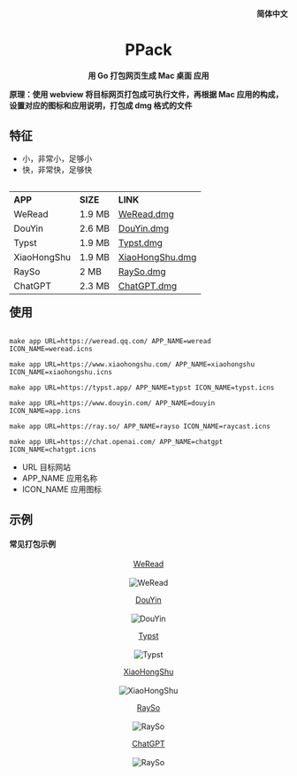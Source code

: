 <h4 align="right"><strong><a href="https://github.com/XieWeiXie/PPack"></a></strong>简体中文</h4>
<h1 align="center">PPack</h1>
<p align="center"><strong>用 Go 打包网页生成 Mac 桌面 应用</strong></p>
<p align="left"><strong>原理：使用 webview 将目标网页打包成可执行文件，再根据 Mac 应用的构成，设置对应的图标和应用说明，打包成 dmg 格式的文件</strong></p>


## 特征

- 小，非常小，足够小
- 快，非常快，足够快


<body>
<table align="left">
    <tr align="left">
        <th> APP </th>
        <th> SIZE </th>
        <th> LINK</th>
    </tr>
    <tr align="left">
        <td> WeRead </td>
        <td> 1.9 MB </td>
        <td> <a href="https://github.com/XieWeiXie/PPack/releases/download/v1.0.0/WEREAD.dmg"> WeRead.dmg </a></td>
    </tr>
    <tr align="left">
        <td> DouYin </td>
        <td> 2.6 MB </td>
        <td> <a href="https://github.com/XieWeiXie/PPack/releases/download/v1.0.0/DOUYIN.dmg"> DouYin.dmg </a></td>
    </tr>
    <tr align="left">
        <td> Typst </td>
        <td> 1.9 MB </td>
        <td> <a href="https://github.com/XieWeiXie/PPack/releases/download/v1.0.0/TYPST.dmg"> Typst.dmg </a></td>
    </tr>
    <tr align="left">
        <td> XiaoHongShu </td>
        <td> 1.9 MB </td>
        <td> <a href="https://github.com/XieWeiXie/PPack/releases/download/v1.0.0/XIAOHONGSHU.dmg"> XiaoHongShu.dmg </a></td>
    </tr>
    <tr>
        <td> RaySo </td>
        <td> 2 MB </td>
        <td> <a href="https://github.com/XieWeiXie/PPack/releases/download/v1.0.0/RAYSO.dmg" > RaySo.dmg </a>  </td>
    </tr>
    <tr>
        <td> ChatGPT </td>
        <td> 2.3 MB </td>
        <td> <a href="https://github.com/XieWeiXie/PPack/releases/download/v1.0.0/CHATGPT.dmg" > ChatGPT.dmg </a>  </td>
    </tr>
</table>
</body>


<br/>
<br/>
<br/>
<br/>
<br/>
<br/>
<br/>
<br/>
<br/>



## 使用

```shell

make app URL=https://weread.qq.com/ APP_NAME=weread ICON_NAME=weread.icns

make app URL=https://www.xiaohongshu.com/ APP_NAME=xiaohongshu ICON_NAME=xiaohongshu.icns

make app URL=https://typst.app/ APP_NAME=typst ICON_NAME=typst.icns

make app URL=https://www.douyin.com/ APP_NAME=douyin ICON_NAME=app.icns

make app URL=https://ray.so/ APP_NAME=rayso ICON_NAME=raycast.icns

make app URL=https://chat.openai.com/ APP_NAME=chatgpt ICON_NAME=chatgpt.icns

```

- URL 目标网站
- APP_NAME 应用名称
- ICON_NAME 应用图标



## 示例

<h4 > 常见打包示例 </h4>
<p align="center"> <a href="https://weread.qq.com/"> WeRead </a>
<br>
<br>
<img src="https://i.hd-r.cn/505e4632d06c9987bbca69f7a815d3ae.jpg" alt="WeRead"
</p>

<p align="center"> <a href="https://www.douyin.com/"> DouYin </a>
<br>
<br>
<img src="https://i.hd-r.cn/a6e7128f797ccb1b8cd16d64adffbab5.jpg" alt="DouYin">
</p>


<p align="center"> <a href="https://typst.app/"> Typst </a>
<br>
<br>
<img src="https://i.hd-r.cn/ebb08696a60be3a8431135068afe475c.jpg" alt="Typst">
</p>

<p align="center"> <a href="https://www.xiaohongshu.com/"> XiaoHongShu </a>
<br>
<br>
<img src="https://i.hd-r.cn/93aa0d740282ef574047bc88457f2b21.jpg" alt="XiaoHongShu">
</p>

<p align="center"> <a href="https://ray.so/" > RaySo </a>
<br>
<br>
<img src="https://i.hd-r.cn/7fdcc99e368e686a8838bf129691637d.jpg" alt="RaySo">
</p>

<p align="center"> <a href="https://chat.openai.com/" > ChatGPT </a>
<br>
<br>
<img src="https://i.hd-r.cn/918b673a95d4a01da1b5d002d43df833.jpg" alt="RaySo">
</p>
